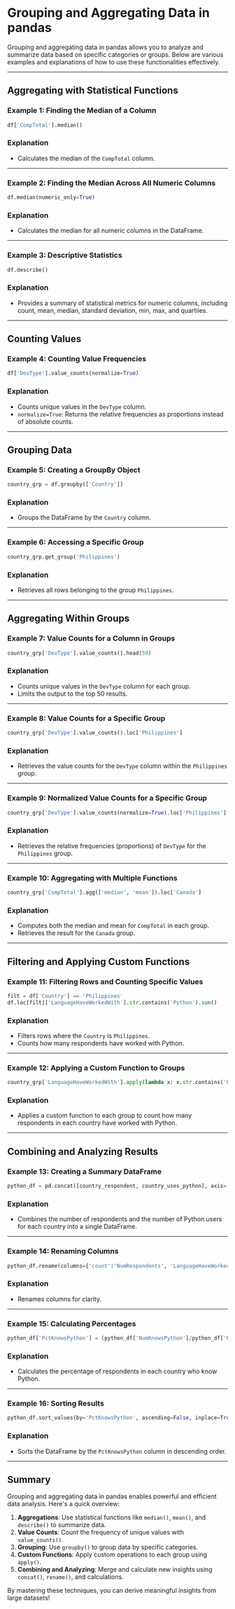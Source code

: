 # Grouping and Aggregating Data in pandas

Grouping and aggregating data in pandas allows you to analyze and summarize data based on specific categories or groups. Below are various examples and explanations of how to use these functionalities effectively.

---

## Aggregating with Statistical Functions

### Example 1: Finding the Median of a Column
```python
df['CompTotal'].median()
```

### Explanation
- Calculates the median of the `CompTotal` column.

---

### Example 2: Finding the Median Across All Numeric Columns
```python
df.median(numeric_only=True)
```

### Explanation
- Calculates the median for all numeric columns in the DataFrame.

---

### Example 3: Descriptive Statistics
```python
df.describe()
```

### Explanation
- Provides a summary of statistical metrics for numeric columns, including count, mean, median, standard deviation, min, max, and quartiles.

---

## Counting Values

### Example 4: Counting Value Frequencies
```python
df['DevType'].value_counts(normalize=True)
```

### Explanation
- Counts unique values in the `DevType` column.
- `normalize=True`: Returns the relative frequencies as proportions instead of absolute counts.

---

## Grouping Data

### Example 5: Creating a GroupBy Object
```python
country_grp = df.groupby(['Country'])
```

### Explanation
- Groups the DataFrame by the `Country` column.

---

### Example 6: Accessing a Specific Group
```python
country_grp.get_group('Philippines')
```

### Explanation
- Retrieves all rows belonging to the group `Philippines`.

---

## Aggregating Within Groups

### Example 7: Value Counts for a Column in Groups
```python
country_grp['DevType'].value_counts().head(50)
```

### Explanation
- Counts unique values in the `DevType` column for each group.
- Limits the output to the top 50 results.

---

### Example 8: Value Counts for a Specific Group
```python
country_grp['DevType'].value_counts().loc['Philippines']
```

### Explanation
- Retrieves the value counts for the `DevType` column within the `Philippines` group.

---

### Example 9: Normalized Value Counts for a Specific Group
```python
country_grp['DevType'].value_counts(normalize=True).loc['Philippines']
```

### Explanation
- Retrieves the relative frequencies (proportions) of `DevType` for the `Philippines` group.

---

### Example 10: Aggregating with Multiple Functions
```python
country_grp['CompTotal'].agg(['median', 'mean']).loc['Canada']
```

### Explanation
- Computes both the median and mean for `CompTotal` in each group.
- Retrieves the result for the `Canada` group.

---

## Filtering and Applying Custom Functions

### Example 11: Filtering Rows and Counting Specific Values
```python
filt = df['Country'] == 'Philippines'
df.loc[filt]['LanguageHaveWorkedWith'].str.contains('Python').sum()
```

### Explanation
- Filters rows where the `Country` is `Philippines`.
- Counts how many respondents have worked with Python.

---

### Example 12: Applying a Custom Function to Groups
```python
country_grp['LanguageHaveWorkedWith'].apply(lambda x: x.str.contains('Python').sum())
```

### Explanation
- Applies a custom function to each group to count how many respondents in each country have worked with Python.

---

## Combining and Analyzing Results

### Example 13: Creating a Summary DataFrame
```python
python_df = pd.concat([country_respondent, country_uses_python], axis='columns', sort=False)
```

### Explanation
- Combines the number of respondents and the number of Python users for each country into a single DataFrame.

---

### Example 14: Renaming Columns
```python
python_df.rename(columns={'count':'NumRespondents', 'LanguageHaveWorkedWith':'NumKnowsPython'}, inplace=True)
```

### Explanation
- Renames columns for clarity.

---

### Example 15: Calculating Percentages
```python
python_df['PctKnowsPython'] = (python_df['NumKnowsPython']/python_df['NumRespondents']) * 100
```

### Explanation
- Calculates the percentage of respondents in each country who know Python.

---

### Example 16: Sorting Results
```python
python_df.sort_values(by='PctKnowsPython', ascending=False, inplace=True)
```

### Explanation
- Sorts the DataFrame by the `PctKnowsPython` column in descending order.

---

## Summary
Grouping and aggregating data in pandas enables powerful and efficient data analysis. Here's a quick overview:

1. **Aggregations**: Use statistical functions like `median()`, `mean()`, and `describe()` to summarize data.
2. **Value Counts**: Count the frequency of unique values with `value_counts()`.
3. **Grouping**: Use `groupby()` to group data by specific categories.
4. **Custom Functions**: Apply custom operations to each group using `apply()`.
5. **Combining and Analyzing**: Merge and calculate new insights using `concat()`, `rename()`, and calculations.

By mastering these techniques, you can derive meaningful insights from large datasets!
